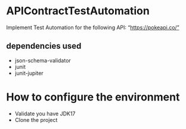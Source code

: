 # APIContractTestAutomation
Implement Test Automation for the following API: “https://pokeapi.co/”


## dependencies used
- json-schema-validator
- junit
- junit-jupiter


# How to configure the environment
- Validate you have JDK17
- Clone the project
